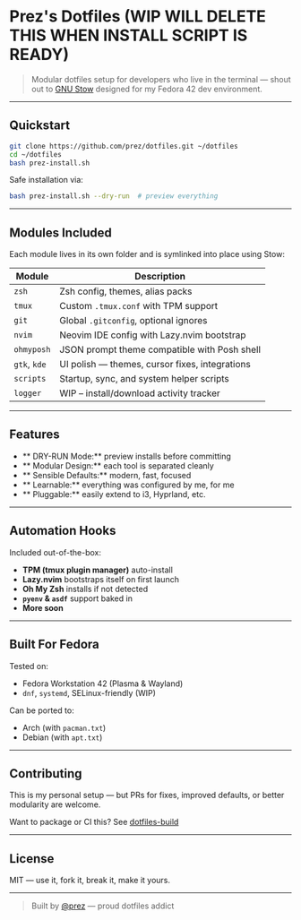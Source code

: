 # Prez's Dotfiles (WIP WILL DELETE THIS WHEN INSTALL SCRIPT IS READY) 

> Modular dotfiles setup for developers who live in the terminal — shout out to [GNU Stow](https://www.gnu.org/software/stow/) designed for my Fedora 42 dev environment.

---

## Quickstart

```bash
git clone https://github.com/prez/dotfiles.git ~/dotfiles
cd ~/dotfiles
bash prez-install.sh 
```

Safe installation via:
```bash
bash prez-install.sh --dry-run  # preview everything
```

---

## Modules Included

Each module lives in its own folder and is symlinked into place using Stow:

| Module      | Description                                     |
|-------------|-------------------------------------------------|
| `zsh`       | Zsh config, themes, alias packs                 |
| `tmux`      | Custom `.tmux.conf` with TPM support            |
| `git`       | Global `.gitconfig`, optional ignores           |
| `nvim`      | Neovim IDE config with Lazy.nvim bootstrap      |
| `ohmyposh`  | JSON prompt theme compatible with Posh shell    |
| `gtk`, `kde`| UI polish — themes, cursor fixes, integrations  |
| `scripts`   | Startup, sync, and system helper scripts        |
| `logger`    | WIP – install/download activity tracker      |

---

## Features

- ** DRY-RUN Mode:** preview installs before committing
- ** Modular Design:** each tool is separated cleanly
- ** Sensible Defaults:** modern, fast, focused
- ** Learnable:** everything was configured by me, for me
- ** Pluggable:** easily extend to i3, Hyprland, etc.

---

## Automation Hooks

Included out-of-the-box:
- **TPM (tmux plugin manager)** auto-install
- **Lazy.nvim** bootstraps itself on first launch
- **Oh My Zsh** installs if not detected
- **`pyenv` & `asdf`** support baked in
- **More soon**

---

## Built For Fedora

Tested on:
- Fedora Workstation 42 (Plasma & Wayland)
- `dnf`, `systemd`, SELinux-friendly (WIP)

Can be ported to:
- Arch (with `pacman.txt`)
- Debian (with `apt.txt`)

---

## Contributing

This is my personal setup — but PRs for fixes, improved defaults, or better modularity are welcome.

Want to package or CI this? See [dotfiles-build](https://github.com/prez/dotfiles-build)

---

## License

MIT — use it, fork it, break it, make it yours.

---

> Built by [@prez](https://github.com/prez) — proud dotfiles addict

